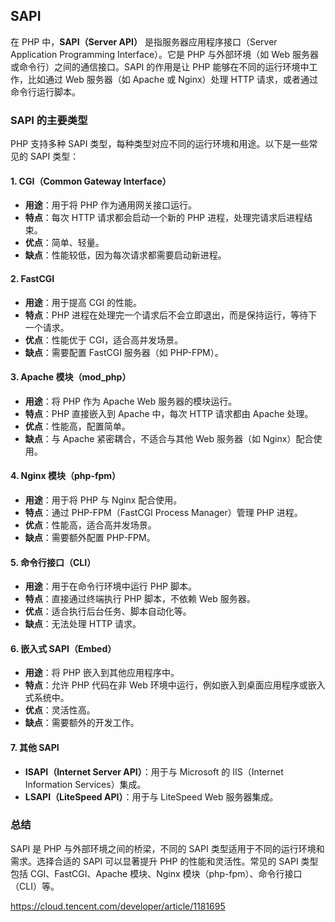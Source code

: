 ## SAPI

在 PHP 中，**SAPI（Server API）** 是指服务器应用程序接口（Server Application Programming Interface）。它是 PHP 与外部环境（如 Web 服务器或命令行）之间的通信接口。SAPI 的作用是让 PHP 能够在不同的运行环境中工作，比如通过 Web 服务器（如 Apache 或 Nginx）处理 HTTP 请求，或者通过命令行运行脚本。

### SAPI 的主要类型

PHP 支持多种 SAPI 类型，每种类型对应不同的运行环境和用途。以下是一些常见的 SAPI 类型：

#### 1. **CGI（Common Gateway Interface）**
   - **用途**：用于将 PHP 作为通用网关接口运行。
   - **特点**：每次 HTTP 请求都会启动一个新的 PHP 进程，处理完请求后进程结束。
   - **优点**：简单、轻量。
   - **缺点**：性能较低，因为每次请求都需要启动新进程。

#### 2. **FastCGI**
   - **用途**：用于提高 CGI 的性能。
   - **特点**：PHP 进程在处理完一个请求后不会立即退出，而是保持运行，等待下一个请求。
   - **优点**：性能优于 CGI，适合高并发场景。
   - **缺点**：需要配置 FastCGI 服务器（如 PHP-FPM）。

#### 3. **Apache 模块（mod_php）**
   - **用途**：将 PHP 作为 Apache Web 服务器的模块运行。
   - **特点**：PHP 直接嵌入到 Apache 中，每次 HTTP 请求都由 Apache 处理。
   - **优点**：性能高，配置简单。
   - **缺点**：与 Apache 紧密耦合，不适合与其他 Web 服务器（如 Nginx）配合使用。

#### 4. **Nginx 模块（php-fpm）**
   - **用途**：用于将 PHP 与 Nginx 配合使用。
   - **特点**：通过 PHP-FPM（FastCGI Process Manager）管理 PHP 进程。
   - **优点**：性能高，适合高并发场景。
   - **缺点**：需要额外配置 PHP-FPM。

#### 5. **命令行接口（CLI）**
   - **用途**：用于在命令行环境中运行 PHP 脚本。
   - **特点**：直接通过终端执行 PHP 脚本，不依赖 Web 服务器。
   - **优点**：适合执行后台任务、脚本自动化等。
   - **缺点**：无法处理 HTTP 请求。

#### 6. **嵌入式 SAPI（Embed）**
   - **用途**：将 PHP 嵌入到其他应用程序中。
   - **特点**：允许 PHP 代码在非 Web 环境中运行，例如嵌入到桌面应用程序或嵌入式系统中。
   - **优点**：灵活性高。
   - **缺点**：需要额外的开发工作。

#### 7. **其他 SAPI**
   - **ISAPI（Internet Server API）**：用于与 Microsoft 的 IIS（Internet Information Services）集成。
   - **LSAPI（LiteSpeed API）**：用于与 LiteSpeed Web 服务器集成。

### 总结
SAPI 是 PHP 与外部环境之间的桥梁，不同的 SAPI 类型适用于不同的运行环境和需求。选择合适的 SAPI 可以显著提升 PHP 的性能和灵活性。常见的 SAPI 类型包括 CGI、FastCGI、Apache 模块、Nginx 模块（php-fpm）、命令行接口（CLI）等。


https://cloud.tencent.com/developer/article/1181695
